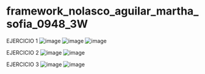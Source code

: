 # framework_nolasco_aguilar_martha_sofia_0948_3W

EJERCICIO 1 
![image](https://github.com/user-attachments/assets/f0dc95cb-9dac-4834-a1bb-363f2d38927a)
![image](https://github.com/user-attachments/assets/993f56a9-9e40-4d68-8028-bb027a4298f6)
![image](https://github.com/user-attachments/assets/41c81260-4629-4371-aa20-e780e05bab13)

EJERCICIO 2
![image](https://github.com/user-attachments/assets/235afe46-fbc2-4013-963a-8ba54f3e0421)
![image](https://github.com/user-attachments/assets/c78bcfa1-6dfa-4961-b13f-81ddd4f285ee)

EJERCICIO 3 
![image](https://github.com/user-attachments/assets/817f099f-ec7e-4c6d-abb2-aa1d692ea5af)
![image](https://github.com/user-attachments/assets/01004362-93f1-45b4-8efb-060ca2ba3c12)






